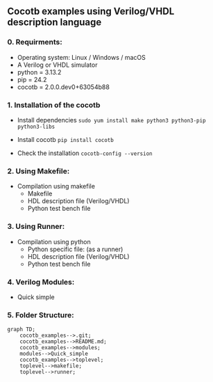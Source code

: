 ## Cocotb examples using Verilog/VHDL description language

### 0. Requirments:  
- Operating system: Linux / Windows / macOS
- A Verilog or VHDL simulator
- python = 3.13.2
- pip = 24.2
- cocotb = 2.0.0.dev0+63054b88

### 1. Installation of the cocotb
* Install dependencies
` sudo yum install make python3 python3-pip python3-libs `

* Install cocotb
` pip install cocotb `

*  Check the installation
`cocotb-config --version`

### 2. Using Makefile:  
* Compilation using makefile
    - Makefile
    - HDL description file (Verilog/VHDL)
    - Python test bench file

### 3. Using Runner:  
* Compilation using python
    - Python specific file: (as a runner)
    - HDL description file (Verilog/VHDL)
    - Python test bench file

### 4. Verilog Modules:
*  Quick simple

### 5. Folder Structure:

```mermaid 
graph TD;
    cocotb_examples-->.git;
    cocotb_examples-->README.md;
    cocotb_examples-->modules;
    modules-->Quick_simple
    cocotb_examples-->toplevel;
    toplevel-->makefile;
    toplevel-->runner;
```


